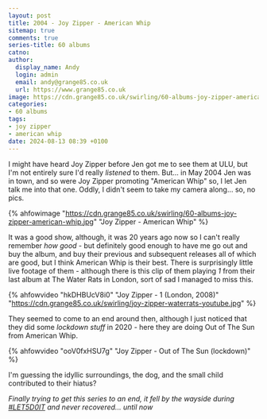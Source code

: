 ```yaml
---
layout: post
title: 2004 - Joy Zipper - American Whip
sitemap: true
comments: true
series-title: 60 albums
catno:
author:
  display_name: Andy
  login: admin
  email: andy@grange85.co.uk
  url: https://www.grange85.co.uk
image: https://cdn.grange85.co.uk/swirling/60-albums-joy-zipper-american-whip.jpg
categories:
- 60 albums
tags:
- joy zipper
- american whip
date: 2024-08-13 08:39 +0100
---
```

I might have heard Joy Zipper before Jen got me to see them at ULU, but I'm not entirely sure I'd really _listened_ to them. But... in May 2004 Jen was in town, and so were Joy Zipper promoting "American Whip" so, I let Jen talk me into that one. Oddly, I didn't seem to take my camera along... so, no pics.

{% ahfowimage "https://cdn.grange85.co.uk/swirling/60-albums-joy-zipper-american-whip.jpg" "Joy Zipper - American Whip" %}

It was a good show, although, it was 20 years ago now so I can't really remember _how good_ - but definitely good enough to have me go out and buy the album, and buy their previous and subsequent releases all of which are good, but I think American Whip is their best. There is surprisingly little live footage of them - although there is this clip of them playing _1_ from their last album at The Water Rats in London, sort of sad I managed to miss this.

{% ahfowvideo "hkDHBUcV8i0" "Joy Zipper - 1 (London, 2008)" "https://cdn.grange85.co.uk/swirling/joy-zipper-waterrats-youtube.jpg" %}

They seemed to come to an end around then, although I just noticed that they did some _lockdown stuff_ in 2020 - here they are doing Out of The Sun from American Whip.

{% ahfowvideo "ooV0fxHSU7g" "Joy Zipper - Out of The Sun (lockdown)" %}

I'm guessing the idyllic surroundings, the dog, and the small child contributed to their hiatus?

_Finally trying to get this series to an end, it fell by the wayside during [#LET5D0IT](/swirling/category/let5d0it/) and never recovered... until now_
